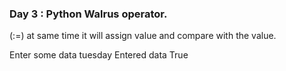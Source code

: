 ### Day 3 : Python Walrus operator.

(:=) at same time it will assign value and compare with the value.


Enter some data tuesday
Entered data  True